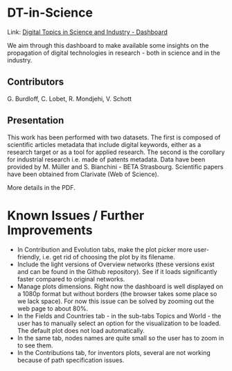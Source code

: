 # DT-in-Science
Link: [Digital Topics in Science and Industry - Dashboard](https://fractalds.shinyapps.io/digital_topics)

We aim through this dashboard to make available some insights on the propagation of digital technologies in research - both in science and in the industry.

## Contributors
G. Burdloff, C. Lobet, R. Mondjehi, V. Schott

## Presentation
This work has been performed with two datasets. The first is composed of scientific articles metadata that include digital keywords, either as a research target or as a tool for applied research. The second is the corollary for industrial research i.e. made of patents metadata. Data have been provided by M. Müller and S. Bianchini - BETA Strasbourg. Scientific papers have been obtained from Clarivate (Web of Science).

More details in the PDF.

# Known Issues / Further Improvements
- In Contribution and Evolution tabs, make the plot picker more user-friendly, i.e. get rid of choosing the plot by its filename.
- Include the light versions of Overview networks (these versions exist and can be found in the Github repository). See if it loads significantly faster compared to original networks.
- Manage plots dimensions. Right now the dashboard is well displayed on a 1080p format but without borders (the browser takes some place so we lack space). For now this issue can be solved by zooming out the web page to about 80%.
- In the Fields and Countries tab - in the sub-tabs Topics and World - the user has to manually select an option for the visualization to be loaded. The default plot does not load automatically.
- In the same tab, nodes names are quite small so the user has to zoom in to see them.
- In the Contributions tab, for inventors plots, several are not working because of path specification issues.

